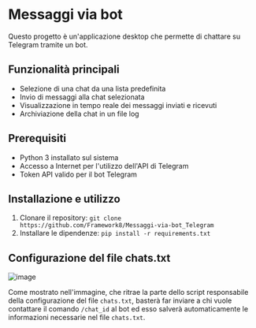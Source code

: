 # Messaggi via bot

Questo progetto è un'applicazione desktop che permette di chattare su Telegram tramite un bot.

## Funzionalità principali
- Selezione di una chat da una lista predefinita
- Invio di messaggi alla chat selezionata
- Visualizzazione in tempo reale dei messaggi inviati e ricevuti
- Archiviazione della chat in un file log

## Prerequisiti
- Python 3 installato sul sistema
- Accesso a Internet per l'utilizzo dell'API di Telegram
- Token API valido per il bot Telegram

## Installazione e utilizzo
1. Clonare il repository: `git clone https://github.com/Framework8/Messaggi-via-bot_Telegram`
2. Installare le dipendenze: `pip install -r requirements.txt`

## Configurazione del file chats.txt

![image](https://github.com/Framework8/Messaggi-via-bot_Telegram/assets/109827575/0b240d4b-9db1-442a-83bd-2ae7d1d4e76a)

Come mostrato nell'immagine, che ritrae la parte dello script responsabile della configurazione del file `chats.txt`, basterà far inviare a chi vuole contattare il comando `/chat_id` al bot ed esso salverà automaticamente le informazioni necessarie nel file `chats.txt`.
